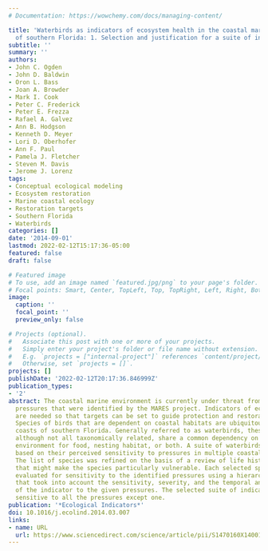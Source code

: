 ```yaml
---
# Documentation: https://wowchemy.com/docs/managing-content/

title: 'Waterbirds as indicators of ecosystem health in the coastal marine habitats
  of southern Florida: 1. Selection and justification for a suite of indicator species'
subtitle: ''
summary: ''
authors:
- John C. Ogden
- John D. Baldwin
- Oron L. Bass
- Joan A. Browder
- Mark I. Cook
- Peter C. Frederick
- Peter E. Frezza
- Rafael A. Galvez
- Ann B. Hodgson
- Kenneth D. Meyer
- Lori D. Oberhofer
- Ann F. Paul
- Pamela J. Fletcher
- Steven M. Davis
- Jerome J. Lorenz
tags:
- Conceptual ecological modeling
- Ecosystem restoration
- Marine coastal ecology
- Restoration targets
- Southern Florida
- Waterbirds
categories: []
date: '2014-09-01'
lastmod: 2022-02-12T15:17:36-05:00
featured: false
draft: false

# Featured image
# To use, add an image named `featured.jpg/png` to your page's folder.
# Focal points: Smart, Center, TopLeft, Top, TopRight, Left, Right, BottomLeft, Bottom, BottomRight.
image:
  caption: ''
  focal_point: ''
  preview_only: false

# Projects (optional).
#   Associate this post with one or more of your projects.
#   Simply enter your project's folder or file name without extension.
#   E.g. `projects = ["internal-project"]` references `content/project/deep-learning/index.md`.
#   Otherwise, set `projects = []`.
projects: []
publishDate: '2022-02-12T20:17:36.846999Z'
publication_types:
- '2'
abstract: The coastal marine environment is currently under threat from many anthropogenic
  pressures that were identified by the MARES project. Indicators of ecosystem health
  are needed so that targets can be set to guide protection and restoration efforts.
  Species of birds that are dependent on coastal habitats are ubiquitous along the
  coasts of southern Florida. Generally referred to as waterbirds, these species,
  although not all taxonomically related, share a common dependency on the marine
  environment for food, nesting habitat, or both. A suite of waterbirds was selected
  based on their perceived sensitivity to pressures in multiple coastal habitat types.
  The list of species was refined on the basis of a review of life history for characteristics
  that might make the species particularly vulnerable. Each selected species was then
  evaluated for sensitivity to the identified pressures using a hierarchical assessment
  that took into account the sensitivity, severity, and the temporal and spatial scales
  of the indicator to the given pressures. The selected suite of indicators was collectively
  sensitive to all the pressures except one.
publication: '*Ecological Indicators*'
doi: 10.1016/j.ecolind.2014.03.007
links:
- name: URL
  url: https://www.sciencedirect.com/science/article/pii/S1470160X14001010
---
```

